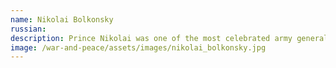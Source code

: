 ```yaml
---
name: Nikolai Bolkonsky
russian:
description: Prince Nikolai was one of the most celebrated army generals of his generation. But that was a long time ago – and for many years now he has shut himself away on his remote country estate of Bald Hills. He is a demanding father to Andrei, who he wishes to see carve out a brilliant military career of his own; and his daughter Marya, who loves him but lives in terror of his sudden, nasty temper.
image: /war-and-peace/assets/images/nikolai_bolkonsky.jpg
---
```

